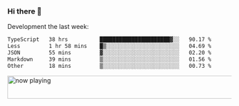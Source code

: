 ### Hi there 👋

Development the last week:
<!--START_SECTION:waka-->

```txt
TypeScript   38 hrs          ██████████████████████▓░░   90.17 %
Less         1 hr 58 mins    █▒░░░░░░░░░░░░░░░░░░░░░░░   04.69 %
JSON         55 mins         ▓░░░░░░░░░░░░░░░░░░░░░░░░   02.20 %
Markdown     39 mins         ▒░░░░░░░░░░░░░░░░░░░░░░░░   01.56 %
Other        18 mins         ▒░░░░░░░░░░░░░░░░░░░░░░░░   00.73 %
```

<!--END_SECTION:waka-->

<!--
**JASONPANGGO/jasonpanggo** is a ✨ _special_ ✨ repository because its `README.md` (this file) appears on your GitHub profile.

Here are some ideas to get you started:

- 🔭 I’m currently working on ...
- 🌱 I’m currently learning ...
- 👯 I’m looking to collaborate on ...
- 🤔 I’m looking for help with ...
- 💬 Ask me about ...
- 📫 How to reach me: ...
- 😄 Pronouns: ...
- ⚡ Fun fact: ...
-->

<a href="https://volt.fm/user/q8yd9e79csfr57rt" target="_blank"><img src="https://spotify-badge-egoist.vercel.app/api/now-playing" width="540" height="52" alt="now playing"></a>
